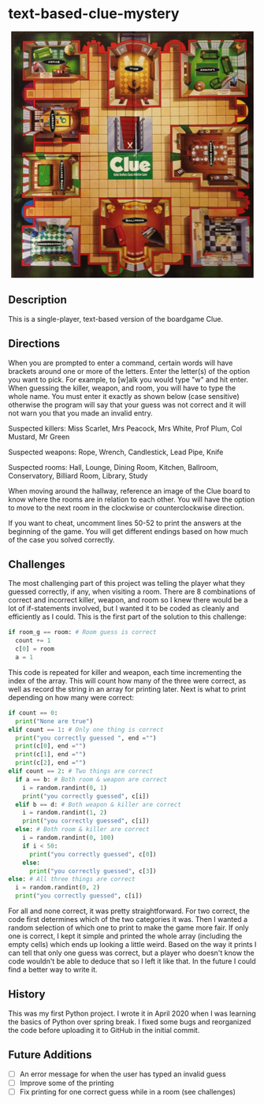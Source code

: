 # text-based-clue-mystery

<p align="center">
<img src="/images/clueboard.jpg" height=500>
</p>

## Description
This is a single-player, text-based version of the boardgame Clue.

## Directions
When you are prompted to enter a command, certain words will have brackets around one or more of the letters. Enter the letter(s) of the option you want to pick. For example, to [w]alk you would type "w" and hit enter. When guessing the killer, weapon, and room, you will have to type the whole name. You must enter it exactly as shown below (case sensitive) otherwise the program will say that your guess was not correct and it will not warn you that you made an invalid entry.

Suspected killers: Miss Scarlet, Mrs Peacock, Mrs White, Prof Plum, Col Mustard, Mr Green

Suspected weapons: Rope, Wrench, Candlestick, Lead Pipe, Knife

Suspected rooms: Hall, Lounge, Dining Room, Kitchen, Ballroom, Conservatory, Billiard Room, Library, Study

When moving around the hallway, reference an image of the Clue board to know where the rooms are in relation to each other. You will have the option to move to the next room in the clockwise or counterclockwise direction.  

If you want to cheat, uncomment lines 50-52 to print the answers at the beginning of the game. You will get different endings based on how much of the case you solved correctly.

## Challenges
The most challenging part of this project was telling the player what they guessed correctly, if any, when visiting a room. There are 8 combinations of correct and incorrect killer, weapon, and room so I knew there would be a lot of if-statements involved, but I wanted it to be coded as cleanly and efficiently as I could. This is the first part of the solution to this challenge:
```python
if room_g == room: # Room guess is correct
  count += 1
  c[0] = room
  a = 1
```
This code is repeated for killer and weapon, each time incrementing the index of the array. This will count how many of the three were correct, as well as record the string in an array for printing later. Next is what to print depending on how many were correct:
```python
if count == 0:
  print("None are true")
elif count == 1: # Only one thing is correct
  print("you correctly guessed ", end ="")
  print(c[0], end ="")
  print(c[1], end ="")
  print(c[2], end ="")
elif count == 2: # Two things are correct
  if a == b: # Both room & weapon are correct
    i = random.randint(0, 1)
    print("you correctly guessed", c[i])
  elif b == d: # Both weapon & killer are correct
    i = random.randint(1, 2)
    print("you correctly guessed", c[i])
  else: # Both room & killer are correct
    i = random.randint(0, 100)
    if i < 50:
      print("you correctly guessed", c[0])
    else:
      print("you correctly guessed", c[3])
else: # All three things are correct
  i = random.randint(0, 2)
  print("you correctly guessed", c[i])
```
For all and none correct, it was pretty straightforward. For two correct, the code first determines which of the two categories it was. Then I wanted a random selection of which one to print to make the game more fair. If only one is correct, I kept it simple and printed the whole array (including the empty cells) which ends up looking a little weird. Based on the way it prints I can tell that only one guess was correct, but a player who doesn't know the code wouldn't be able to deduce that so I left it like that. In the future I could find a better way to write it.

## History
This was my first Python project. I wrote it in April 2020 when I was learning the basics of Python over spring break. I fixed some bugs and reorganized the code before uploading it to GitHub in the initial commit. 

## Future Additions
- [ ] An error message for when the user has typed an invalid guess
- [ ] Improve some of the printing
- [ ] Fix printing for one correct guess while in a room (see challenges)
